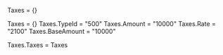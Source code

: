 Taxes = {}


Taxes = {}
Taxes.TypeId = "500"
Taxes.Amount = "10000"
Taxes.Rate = "2100"
Taxes.BaseAmount = "10000"

Taxes.Taxes = Taxes
